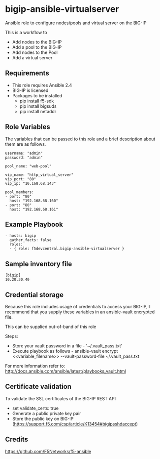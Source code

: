 # bigip-ansible-virtualserver
Ansible role to configure nodes/pools and virtual server on the BIG-IP

This is a workflow to
* Add nodes to the BIG-IP
* Add a pool to the BIG-IP
* Add nodes to the Pool
* Add a virtual server

## Requirements
* This role requires Ansible 2.4
* BIG-IP is licensed
* Packages to be installed
  - pip install f5-sdk
  - pip install bigsuds
  - pip install netaddr

## Role Variables
The variables that can be passed to this role and a brief description about them are as follows.

```
username: "admin"
password: "admin"

pool_name: "web-pool"

vip_name: "http_virtual_server"
vip_port: "80"
vip_ip: "10.168.68.143"

pool_members:
- port: "80"
  host: "192.168.68.160"
- port: "80"
  host: "192.168.68.161"
```

## Example Playbook
```
- hosts: bigip
  gather_facts: false
  roles:
  - { role: f5devcentral.bigip-ansible-virtualserver }

```

## Sample inventory file

```
[bigip]
10.20.30.40
```

## Credential storage

Because this role includes usage of credentials to access your BIG-IP, I recommend that you supply these variables in an ansible-vault encrypted file.

This can be supplied out-of-band of this role

Steps:
- Store your vault password in a file - '~/.vault_pass.txt'
- Execute playbook as follows - ansible-vault encrypt <<variable_filename>> --vault-password-file ~/.vault_pass.txt

For more information refer to: http://docs.ansible.com/ansible/latest/playbooks_vault.html

## Certificate validation
To validate the SSL certificates of the BIG-IP REST API
- set validate_certs: true
- Generate a public private key pair
- Store the public key on BIG-IP (https://support.f5.com/csp/article/K13454#bigipsshdaccept)

## Credits
https://github.com/F5Networks/f5-ansible
